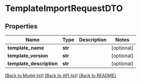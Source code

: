 # TemplateImportRequestDTO

## Properties
Name | Type | Description | Notes
------------ | ------------- | ------------- | -------------
**template_name** | **str** |  | [optional] 
**template_version** | **str** |  | [optional] 
**template_description** | **str** |  | [optional] 

[[Back to Model list]](../README.md#documentation-for-models) [[Back to API list]](../README.md#documentation-for-api-endpoints) [[Back to README]](../README.md)

